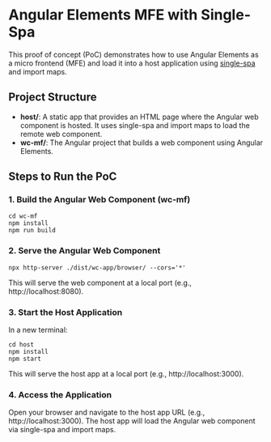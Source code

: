 # Angular Elements MFE with Single-Spa

This proof of concept (PoC) demonstrates how to use Angular Elements as a micro frontend (MFE) and load it into a host application using [single-spa](https://single-spa.js.org/) and import maps.

## Project Structure

- **host/**: A static app that provides an HTML page where the Angular web component is hosted. It uses single-spa and import maps to load the remote web component.
- **wc-mf/**: The Angular project that builds a web component using Angular Elements.

## Steps to Run the PoC

### 1. Build the Angular Web Component (wc-mf)

```
cd wc-mf
npm install
npm run build
```

### 2. Serve the Angular Web Component

```
npx http-server ./dist/wc-app/browser/ --cors='*'
```

This will serve the web component at a local port (e.g., http://localhost:8080).

### 3. Start the Host Application

In a new terminal:

```
cd host
npm install
npm start
```

This will serve the host app at a local port (e.g., http://localhost:3000).

### 4. Access the Application

Open your browser and navigate to the host app URL (e.g., http://localhost:3000). The host app will load the Angular web component via single-spa and import maps.
